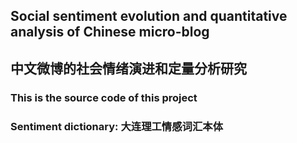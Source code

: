 ## Social sentiment evolution and quantitative analysis of Chinese micro-blog

## 中文微博的社会情绪演进和定量分析研究

### This is the source code of this project

### Sentiment dictionary: 大连理工情感词汇本体